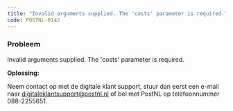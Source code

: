 ```yaml
---
title: "Invalid arguments supplied. The 'costs' parameter is required."
code: POSTNL-0142
---
```



<p><h3>Probleem</h3></p><p>Invalid arguments supplied. The 'costs' parameter is required.</p><p><strong>Oplossing: </strong></p><p>Neem contact op met de digitale klant support, stuur dan eerst een e-mail naar <a href="mailto:digitaleklantsupport@postnl.nl" class="external-link" rel="nofollow">digitaleklantsupport@postnl.nl</a> of bel met PostNL op telefoonnummer 088-2255651.</p>
